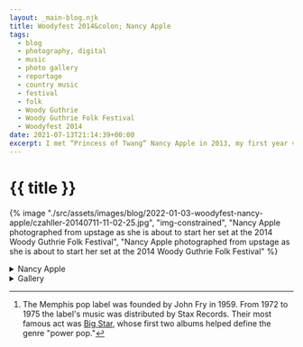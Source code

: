 ```yaml
---
layout: _main-blog.njk
title: Woodyfest 2014&colon; Nancy Apple
tags: 
  - blog
  - photography, digital
  - music
  - photo gallery
  - reportage
  - country music
  - festival
  - folk
  - Woody Guthrie
  - Woody Guthrie Folk Festival
  - Woodyfest 2014
date: 2021-07-13T21:14:39+00:00
excerpt: I met “Princess of Twang” Nancy Apple in 2013, my first year volunteering to document the Woody Guthrie Folk Festival.
---
```

<!-- markdownlint-disable MD025 -->
# {{ title }}

<!-- markdownlint-enable MD025 --><mpb-dialog-img>

{% image "./src/assets/images/blog/2022-01-03-woodyfest-nancy-apple/czahller-20140711-11-02-25.jpg", "img-constrained", "Nancy Apple photographed from upstage as she is about to start her set at the 2014 Woody Guthrie Folk Festival", "Nancy Apple photographed from upstage as she is about to start her set at the 2014 Woody Guthrie Folk Festival" %}</mpb-dialog-img>

<div class="widget__wrapper">
  <details name="tabs">
    <summary>Nancy Apple</summary>
    <div>

## Nancy Apple

<p class="drop-cap">I met “Princess of Twang” <span class="h-card p-name">Nancy Apple</span> in <time datetime="2013-07-12">2013</time>, my first year volunteering to document the Woody Guthrie Folk Festival. I had photographed her earlier in the day and happened to sit next to her at the communal dinner backstage at the Pastures of Plenty.</p>

We got to chatting and she remarked, <q>Nice shirt,</q> referring to my <span class="h-card p-organization">Ardent Records</span>[^1] logo t-shirt. She went on to tell me that she had designed the Ardent Records logo years earlier when she owned a small graphic design business in Memphis.

[^1]: The Memphis pop label was founded by John Fry in <time datetime="1959">1959</time>. From <time datetime="1972">1972</time> to <time datetime="1975">1975</time> the label's music was distributed by Stax Records. Their most famous act was <a href="https://amzn.to/3xG8zVc" target="_blank" rel="external noopener">Big Star</a>, whose first two albums helped define the genre "power pop."

Apple played on every stage of the festival during the period from <time datetime="2006">2006</time> to <time datetime="2018">2018</time>. Festival-goers know her for staying up late jamming in the Days Inn motel parking lot and trading songs and stories at the campground song circles. Apple is also known for making friends wherever she goes.

<mpb-dialog-img>

{% image "./src/assets/images/blog/2022-01-03-woodyfest-nancy-apple/czahller-20140712-14-19-39.jpg", "img-constrained", "Nancy Apple, Community Outreach at Colonial Park Nursing Home (I) — 17th Annual Woody Guthrie Folk Festival, 2014", "Nancy Apple, Community Outreach at Colonial Park Nursing Home (I) — 17th Annual Woody Guthrie Folk Festival, 2014" %}</mpb-dialog-img>

Today's gallery comprises images from Apple's <time datetime="2014-07-11T11:00-5:00">2014</time> Crystal Theatre showcase and her program at the <span class="h-card p-organization">Colonial Estates Nursing Home</span>. The facility is one of two nursing homes located in Okemah, where the festival is held. Both facilities host annual community outreach by festival musicians, except in <time datetime="2020">2020</time> and <time datetime="2021">2021</time> due to <abbr>COVID-19</abbr> precautions. Apple has performed for the residents at both facilities over the years.

Appearing alongside Apple at the Crystal Theatre are <span class="h-card p-name">Terry &ldquo;<span class="p-nickname">Buffalo</span>&rdquo; Ware</span>, <span class="h-card p-name">Michael McCarty</span>, <span class="h-card p-name">Don Morris</span>, <span class="h-card p-name">Butch Morgan</span>, and <span class="h-card p-name"><abbr class="noscaps">T. Z.</abbr> Wright</span>. Apart from Morgan, all are members of the festival house band, <span class="h-card p-organization">The Oklahoma Geniuses</span>.</p>
  <p>Apple owns the independent record label <a href="https://www.ringorecords.net/" target="_blank" rel="external noopener noreferrer">Ringo Records</a>.</p>
    </div></details>
  <details name="tabs">
    <summary>Gallery</summary><div>

## Gallery

<mpb-dialog-gallery hint rel cols="8">
  
  ![Nancy Apple, from Upstage — 17th Annual Woody Guthrie Folk Festival, 2014](/assets/images/blog/2022-01-03-woodyfest-nancy-apple/czahller-20140711-11-02-25.jpg)
  ![Terry “Buffalo” Ware, Nancy Apple, Don Morris, Lauren Lee, & T. Z. Wright — 17th Annual Woody Guthrie Folk Festival, 2014](/assets/images/blog/2022-01-03-woodyfest-nancy-apple/czahller-20140711-11-05-06.jpg)
  ![Nancy Apple — 17th Annual Woody Guthrie Folk Festival, 2014](/assets/images/blog/2022-01-03-woodyfest-nancy-apple/czahller-20140711-11-09-36.jpg)
  ![Nancy with Harmonica — 17th Annual Woody Guthrie Folk Festival, 2014](/assets/images/blog/2022-01-03-woodyfest-nancy-apple/czahller-20140711-11-29-55.jpg)
  ![Terry “Buffalo” Ware, Nancy Apple, Don Morris, Butch Morgan, Lauren Lee, & T. Z. Wright — 17th Annual Woody Guthrie Folk Festival, 2014](/assets/images/blog/2022-01-03-woodyfest-nancy-apple/czahller-20140711-11-41-32.jpg)
  ![Terry “Buffalo” Ware, Michael McCarty, Nancy Apple, Don Morris, Lauren Lee, & T. Z. Wright — 17th Annual Woody Guthrie Folk Festival, 2014](/assets/images/blog/2022-01-03-woodyfest-nancy-apple/czahller-20140711-11-42-35.jpg)
  ![Nancy Apple with Nursing Home Residents — 17th Annual Woody Guthrie Folk Festival, 2014](/assets/images/blog/2022-01-03-woodyfest-nancy-apple/czahller-20140712-14-09-19.jpg)
  ![Nancy Apple, Community Outreach at Colonial Park Nursing Home (I) — 17th Annual Woody Guthrie Folk Festival, 2014](/assets/images/blog/2022-01-03-woodyfest-nancy-apple/czahller-20140712-14-19-39.jpg)
  ![Nancy Apple, Community Outreach at Colonial Park Nursing Home (II) — 17th Annual Woody Guthrie Folk Festival, 2014](/assets/images/blog/2022-01-03-woodyfest-nancy-apple/czahller-20140712-14-22-45.jpg)
</mpb-dialog-gallery></div></details></div>
